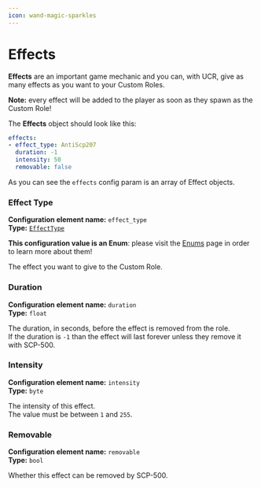 ```yaml
---
icon: wand-magic-sparkles
---
```


# Effects

**Effects** are an important game mechanic and you can, with UCR, give as many effects as you want to your Custom Roles.

**Note:** every effect will be added to the player as soon as they spawn as the Custom Role!

The **Effects** object should look like this:

```yaml
effects:
- effect_type: AntiScp207
  duration: -1
  intensity: 50
  removable: false
```

As you can see the `effects` config param is an array of Effect objects.

### Effect Type

**Configuration element name:** `effect_type` \
**Type:** [`EffectType`](../../syntax-notions/enums.md#effecttype)&#x20;

**This configuration value is an Enum**: please visit the [Enums](../../syntax-notions/enums.md) page in order to learn more about them!

The effect you want to give to the Custom Role.

### Duration

**Configuration element name:** `duration` \
**Type:** `float`&#x20;

The duration, in seconds, before the effect is removed from the role.\
If the duration is `-1` than the effect will last forever unless they remove it with SCP-500.

### Intensity

**Configuration element name:** `intensity` \
**Type:** `byte`&#x20;

The intensity of this effect.\
The value must be between `1` and `255`.

### Removable

**Configuration element name:** `removable` \
**Type:** `bool`&#x20;

Whether this effect can be removed by SCP-500.
